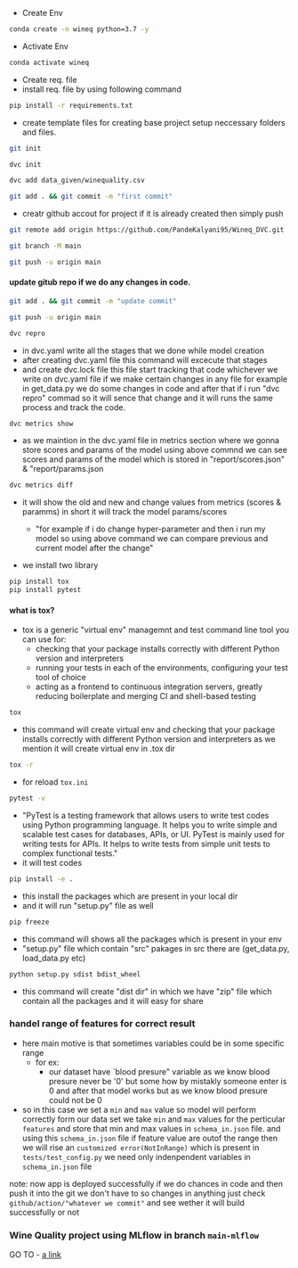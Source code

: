 - Create Env
```bash
conda create -n wineq python=3.7 -y
```
- Activate Env
```bash
conda activate wineq
```
- Create req. file
- install req. file by using following command
```bash
pip install -r requirements.txt
```
- create template files for creating base project setup neccessary folders and files.
```bash
git init
```
```bash
dvc init
```
```bash
dvc add data_given/winequality.csv
```
```bash
git add . && git commit -m "first commit"
```
- creatr github accout for project if it is already created then simply push
```bash
git remote add origin https://github.com/PandeKalyani95/Wineq_DVC.git
```
```bash
git branch -M main
```
```bash
git push -u origin main
```
#### update gitub repo if we do any changes in code.
```bash
git add . && git commit -m "update commit"
```
```bash
git push -u origin main
```
```bash
dvc repro
```
- in dvc.yaml write all the stages that we done while model creation
- after creating dvc.yaml file this command will excecute that stages
- and create dvc.lock file this file start tracking that code whichever we write on dvc.yaml file if we make certain changes in any file for example in get_data.py we do some changes in code and after that if i run "dvc repro" commad so it will sence that change and it will runs the same process and track the code.

```bash
dvc metrics show
```
- as we maintion in the dvc.yaml file in metrics section where we gonna store scores and params of the model using above commnd we can see scores and params of the model which is stored in "report/scores.json" & "report/params.json

```bash
dvc metrics diff
```
- it will show the old and new and change values from metrics (scores & paramms) in short it will track the model params/scores
    - "for example if i do change hyper-parameter and then i run my model so using above command we can compare previous and current model after the change"

- we install two library
```bash
pip install tox 
pip install pytest
```
#### what is tox?
- tox is a generic "virtual env" managemnt and test command line tool you can use for:
   - checking that your package installs correctly with different Python version and interpreters
   - running your tests in each of the environments, configuring your test tool of choice
   - acting as a frontend to continuous integration servers, greatly reducing boilerplate and merging CI and shell-based testing

```bash
tox
```
- this command will create virtual env and checking that your package installs correctly with different Python version and interpreters as we mention  it will create virtual env in .tox dir

```bash 
tox -r
```
- for reload `tox.ini`

```bash
pytest -v
```
- "PyTest is a testing framework that allows users to write test codes using Python programming language. It helps you to write simple and scalable test cases for databases, APIs, or UI. PyTest is mainly used for writing tests for APIs. It helps to write tests from simple unit tests to complex functional tests."
- it will test codes

```bash
pip install -e .
```
- this install the packages which are present in your local dir
- and it will run "setup.py" file as well

```bash
pip freeze
```
- this command will shows all the packages which is present in your env
- "setup.py" file which contain "src" pakages in src there are (get_data.py, load_data.py etc)

```bash
python setup.py sdist bdist_wheel
```
- this command will create "dist dir" in which we have "zip" file which contain all the packages and it will easy for share
 
### handel range of features for correct result
- here main motive is that sometimes variables could be in some specific range
    - for ex:
        - our dataset have `blood presure" variable as we know blood presure never be '0' but some how by mistakly someone enter is 0 and after that model works but as we know blood presure could not be 0
- so in this case we set a `min` and `max` value so model will perform correctly form our data set we take `min` and `max` values for the perticular `features` and store that min and max values in `schema_in.json` file. and using this `schema_in.json` file if feature value are outof the range then we will rise an `customized error(NotInRange)` which is present in `tests/test_config.py` we need only indenpendent variables in `schema_in.json` file

note: now app is deployed successfully if we do chances in code and then push it into the git we don't have to so changes in anything  just check `github/action/"whatever we commit"` and see wether it will build successfully or not

### Wine Quality project using MLflow in branch `main-mlflow`
GO TO - [a link](https://github.com/PandeKalyani95/Wineq_DVC/blob/main-mlflow/README.md)
